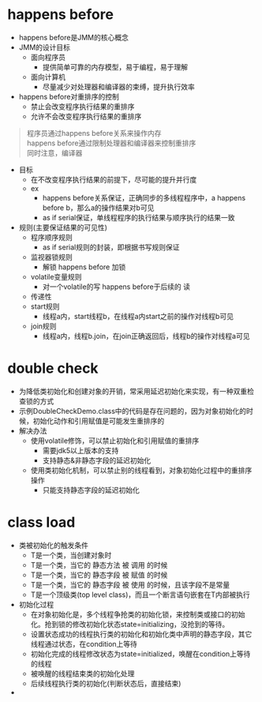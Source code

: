 # happens before
* happens before是JMM的核心概念
* JMM的设计目标
    * 面向程序员
        * 提供简单可靠的内存模型，易于编程，易于理解
    * 面向计算机
        * 尽量减少对处理器和编译器的束缚，提升执行效率
* happens before对重排序的控制
    * 禁止会改变程序执行结果的重排序
    * 允许不会改变程序执行结果的重排序
> 程序员通过happens before关系来操作内存  
happens before通过限制处理器和编译器来控制重排序  
同时注意，编译器
* 目标
    * 在不改变程序执行结果的前提下，尽可能的提升并行度
    * ex
        * happens before关系保证，正确同步的多线程程序中，a happens before b，那么a的操作结果对b可见
        * as if serial保证，单线程程序的执行结果与顺序执行的结果一致
* 规则(主要保证结果的可见性)
    * 程序顺序规则
        * as if serial规则的封装，即根据书写规则保证
    * 监视器锁规则
        * 解锁 happens before 加锁
    * volatile变量规则
        * 对一个volatile的写 happens before于后续的  读
    * 传递性
    * start规则
        * 线程a内，start线程b，在线程a内start之前的操作对线程b可见
    * join规则
        * 线程a内，线程b.join，在join正确返回后，线程b的操作对线程a可见

# double check
* 为降低类初始化和创建对象的开销，常采用延迟初始化来实现，有一种双重检查锁的方式
* 示例DoubleCheckDemo.class中的代码是存在问题的，因为对象初始化的时候，初始化动作和引用赋值是可能发生重排序的
* 解决办法
    * 使用volatile修饰，可以禁止初始化和引用赋值的重排序
        * 需要jdk5以上版本的支持
        * 支持静态&非静态字段的延迟初始化
    * 使用类初始化机制，可以禁止别的线程看到，对象初始化过程中的重排序操作
        * 只能支持静态字段的延迟初始化

# class load
* 类被初始化的触发条件
    * T是一个类，当创建对象时
    * T是一个类，当它的 静态方法 被 调用 的时候
    * T是一个类，当它的 静态字段 被 赋值 的时候
    * T是一个类，当它的 静态字段 被 使用 的时候，且该字段不是常量
    * T是一个顶级类(top level class)，而且一个断言语句嵌套在T内部被执行
* 初始化过程
    * 在对象初始化是，多个线程争抢类的初始化锁，来控制类或接口的初始化。抢到锁的修改初始化状态state=initializing，没抢到的等待。
    * 设置状态成功的线程执行类的初始化和初始化类中声明的静态字段，其它线程通过状态，在condition上等待
    * 初始化完成的线程修改状态为state=initialized，唤醒在condition上等待的线程
    * 被唤醒的线程结束类的初始化处理
    * 后续线程执行类的初始化(判断状态后，直接结束)
* 
    
       
    